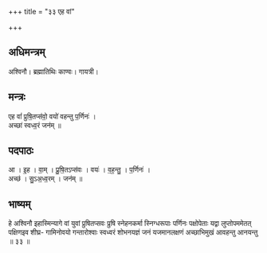 +++
title = "३३ एह वां"

+++
## अधिमन्त्रम्
अश्विनौ। ब्रह्मातिथिः काण्वः। गायत्री।

## मन्त्रः
एह वां॑ प्रुषि॒तप्स॑वो॒ वयो॑ वहन्तु प॒र्णिनः॑ ।  
अच्छा॑ स्वध्व॒रं जन॑म् ॥

## पदपाठः
आ । इ॒ह । वा॒म् । प्रु॒षि॒तऽप्स॑वः । वयः॑ । व॒ह॒न्तु॒ । प॒र्णिनः॑ ।  
अच्छ॑ । सु॒ऽअ॒ध्व॒रम् । जन॑म् ॥

## भाष्यम्
हे अश्विनौ इहास्मिन्यागे वां युवां प्रुषितप्सवः प्रुषि स्नेहनकर्मा स्निग्धरूपाः पर्णिनः पक्षोपेताः यद्वा लुप्तोपममेतत् पक्षिणइव शीघ्र- गामिनोवयो गन्तारोश्वाः स्वध्वरं शोभनयज्ञं जनं यजमानलक्षणं अच्छाभिमुखं आवहन्तु आनयन्तु ॥ ३३ ॥